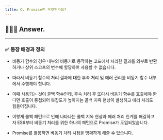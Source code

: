 ```yaml
---
title: Q. Promise란 무엇인가요?
---
```


## 🧑🏻‍💻 Answer.
---

### ✅ 등장 배경과 정의
- 비동기 함수의 경우 내부의 비동기로 동작하는 코드에서 처리한 결과를 외부로 반환하거나 상위 스코프의 변수에 할당하여 사용할 수 없습니다.

- 따라서 비동기 함수의 처리 결과에 대한 후속 처리 및 에러 관리를 비동기 함수 내부에서 수행해야 합니다.

- 이때 사용되는 것이 콜백 함수인데, 후속 처리 후 또다시 비동기 함수를 호출해야 한다면 호출이 중첩되어 복잡도가 높아지는 콜백 지옥 현상이 발생하고 에러 처리도 힘들어집니다.

- 이렇게 콜백 패턴으로 인해 나타나는 콜백 지옥 현상과 에러 처리 한계를 해결하고자 ES6부터 비동기 처리를 위한 하나의 패턴으로  Promise가 도입되었습니다.

- Promise를 활용하면 비동기 처리 시점을 명확하게 해줄 수 있습니다.

